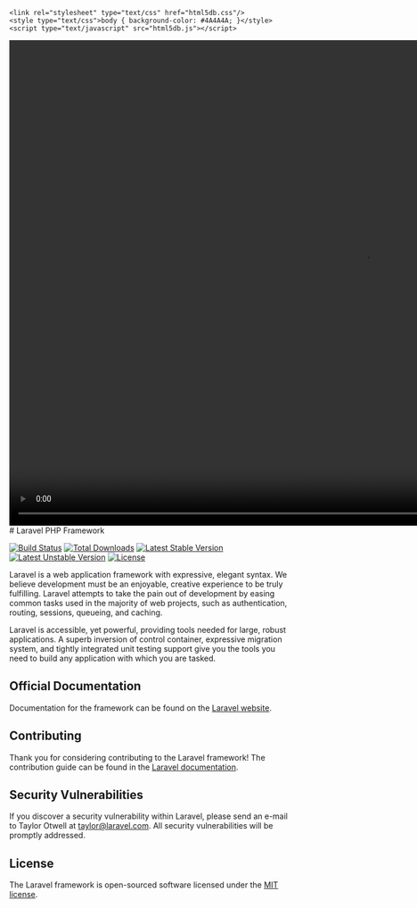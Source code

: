 <!DOCTYPE html>
<html>
<head>
	<title>Created by Tanida Demo Builder - untitled2</title>
	<meta http-equiv="Content-Type" content="text/html; charset=utf-8">
	
	<link rel="stylesheet" type="text/css" href="html5db.css"/>
	<style type="text/css">body { background-color: #4A4A4A; }</style>
	<script type="text/javascript" src="html5db.js"></script>
	
</head>
<body>
	
<div class="db-video-container">
<video width="1274" height="870" data-setup='{"fittobrowser":false,"showplaybutton":false,"domain":{"lock":"no","action":0,"text":"Invalid Domain","url":"http:\/\/"},"expire":{"enabled":false,"day":7,"month":1,"year":2017,"action":0,"text":"This movie has expired.","url":"http:\/\/"},"password":{"enabled":false,"type":0,"preset":{"value":"21232f297a57a5a743894a0e4a801fc3"},"serverscript":{"askusername":true,"url":"","method":"post"}},"playerbar":{"style":"classic","aligntop":false,"enlarge":false,"caption":"Built with Demo Builder","captionurl":"http:\/\/www.demo-builder.com","fullscreen":false,"about":true,"about_options":{"author":"","company":"","email":"info@demo-builder.com","website":"www.demo-builder.com"}},"atend":{"action":0,"parama":"","paramb":0,"replaybutton":true}}'>
<source src="untitled2.mp4" type="video/mp4">
<p>Your browser does not support the video tag.</p>
</video>
</div>

</body>
</html># Laravel PHP Framework

[![Build Status](https://travis-ci.org/laravel/framework.svg)](https://travis-ci.org/laravel/framework)
[![Total Downloads](https://poser.pugx.org/laravel/framework/d/total.svg)](https://packagist.org/packages/laravel/framework)
[![Latest Stable Version](https://poser.pugx.org/laravel/framework/v/stable.svg)](https://packagist.org/packages/laravel/framework)
[![Latest Unstable Version](https://poser.pugx.org/laravel/framework/v/unstable.svg)](https://packagist.org/packages/laravel/framework)
[![License](https://poser.pugx.org/laravel/framework/license.svg)](https://packagist.org/packages/laravel/framework)

Laravel is a web application framework with expressive, elegant syntax. We believe development must be an enjoyable, creative experience to be truly fulfilling. Laravel attempts to take the pain out of development by easing common tasks used in the majority of web projects, such as authentication, routing, sessions, queueing, and caching.

Laravel is accessible, yet powerful, providing tools needed for large, robust applications. A superb inversion of control container, expressive migration system, and tightly integrated unit testing support give you the tools you need to build any application with which you are tasked.

## Official Documentation

Documentation for the framework can be found on the [Laravel website](http://laravel.com/docs).

## Contributing

Thank you for considering contributing to the Laravel framework! The contribution guide can be found in the [Laravel documentation](http://laravel.com/docs/contributions).

## Security Vulnerabilities

If you discover a security vulnerability within Laravel, please send an e-mail to Taylor Otwell at taylor@laravel.com. All security vulnerabilities will be promptly addressed.

## License

The Laravel framework is open-sourced software licensed under the [MIT license](http://opensource.org/licenses/MIT).
